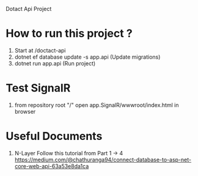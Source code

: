 Dotact Api Project

# How to run this project ?
1. Start at /doctact-api
2. dotnet ef database update -s app.api (Update migrations)
3. dotnet run app.api (Run project)

# Test SignalR
1. from repository root "/" open app.SignalR/wwwroot/index.html in browser

# Useful Documents
1. N-Layer
Follow this tutorial from Part 1 -> 4
https://medium.com/@chathuranga94/connect-database-to-asp-net-core-web-api-63a53e8da1ca
